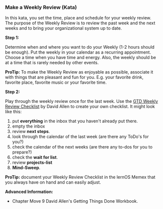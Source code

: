 ### Make a Weekly Review (Kata)

In this kata, you set the time, place and schedule for your weekly review. The purpose of the Weekly Review is to review the past week and the next weeks and to bring your organizational system up to date. 



**Step 1:**

Determine when and where you want to do your Weekly (1-2 hours should be enough). Put the weekly in your calendar as a recurring appointment. Choose a time when you have time and energy. Also, the weekly should be at a time that is rarely needed by other events.

**ProTip:** To make the Weekly Review as enjoyable as possible, associate it with things that are pleasant and fun for you. E.g. your favorite drink, favorite place, favorite music or your favorite time.



**Step 2:**

Play through the weekly review once for the last week. Use the [GTD Weekly Review Checklist](https://gettingthingsdone.com/wp-content/uploads/2014/10/Weekly_Review_Checklist.pdf) by David Allen to create your own checklist. It might look like this:

1. put **everything** in the inbox that you haven't already put there. 
2. empty the inbox
3. review **next steps**.
4. look through the calendar of the last week (are there any ToDo's for you?)
5. check the calendar of the next weeks (are there any to-dos for you to prepare?)
6. check the **wait for list**.
7. review **projects-list**
8. **Mind-Sweep**.

**ProTip:** document your Weekly Review Checklist in the lernOS Memex that you always have on hand and can easily adjust.



**Advanced Information:**

* Chapter Move 9 David Allen's Getting Things Done Workbook.